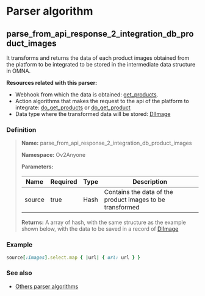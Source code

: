 # Parser algorithm
 
## parse_from_api_response_2_integration_db_product_images

It transforms and returns the data of each product images obtained from the platform to be integrated to be stored in 
the intermediate data structure in OMNA.

**Resources related with this parser:**

* Webhook from which the data is obtained: [get_products](../webhooks/overview.md?id=get_products).
* Action algorithms that makes the request to the api of the platform to integrate:
  [do_get_products](../action-algorithms/do_get_products.md) or [do_get_product](../action-algorithms/do_get_product.md)
* Data type where the transformed data will be stored: [DIImage](../data-types/DIImage.md)
    
### Definition

> **Name:** parse_from_api_response_2_integration_db_product_images
> 
> **Namespace:** Ov2Anyone
>
> **Parameters:**
> 
> | Name | Required | Type | Description |
> | ---- | -------- | ---- | ----------- |
> | source | true | Hash | Contains the data of the product images to be transformed |
>
> **Returns:** A array of hash, with the same structure as the example shown below, with the data to be saved in a record of [DIImage](../data-types/DIImage.md)

### Example
```ruby
source[:images].select.map { |url| { url: url } }
```

### See also
* [Others parser algorithms](overview?id=parse_from_api_response_2_integration_db_product_images)
